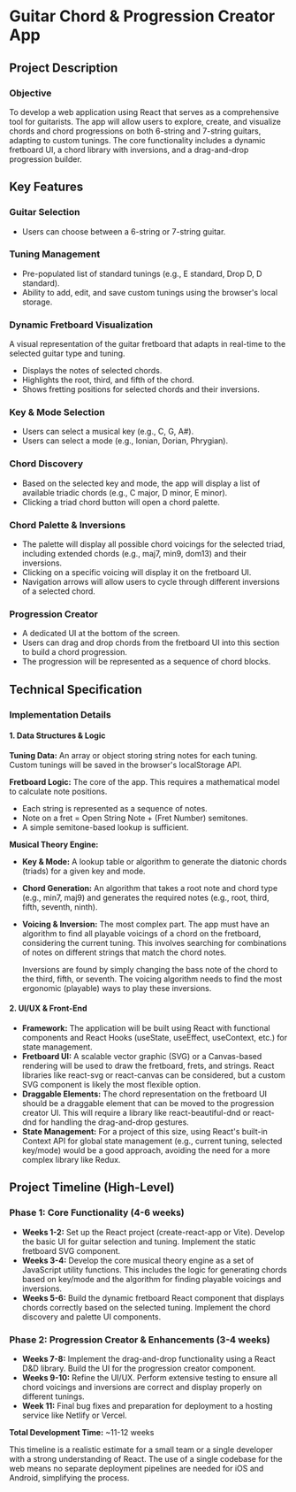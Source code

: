 # Guitar Chord & Progression Creator App

## Project Description

### Objective

To develop a web application using React that serves as a comprehensive tool for guitarists. The app will allow users to explore, create, and visualize chords and chord progressions on both 6-string and 7-string guitars, adapting to custom tunings. The core functionality includes a dynamic fretboard UI, a chord library with inversions, and a drag-and-drop progression builder.

## Key Features

### Guitar Selection
- Users can choose between a 6-string or 7-string guitar.

### Tuning Management
- Pre-populated list of standard tunings (e.g., E standard, Drop D, D standard).
- Ability to add, edit, and save custom tunings using the browser's local storage.

### Dynamic Fretboard Visualization
A visual representation of the guitar fretboard that adapts in real-time to the selected guitar type and tuning.

- Displays the notes of selected chords.
- Highlights the root, third, and fifth of the chord.
- Shows fretting positions for selected chords and their inversions.

### Key & Mode Selection
- Users can select a musical key (e.g., C, G, A#).
- Users can select a mode (e.g., Ionian, Dorian, Phrygian).

### Chord Discovery
- Based on the selected key and mode, the app will display a list of available triadic chords (e.g., C major, D minor, E minor).
- Clicking a triad chord button will open a chord palette.

### Chord Palette & Inversions
- The palette will display all possible chord voicings for the selected triad, including extended chords (e.g., maj7, min9, dom13) and their inversions.
- Clicking on a specific voicing will display it on the fretboard UI.
- Navigation arrows will allow users to cycle through different inversions of a selected chord.

### Progression Creator
- A dedicated UI at the bottom of the screen.
- Users can drag and drop chords from the fretboard UI into this section to build a chord progression.
- The progression will be represented as a sequence of chord blocks.

## Technical Specification

### Implementation Details

#### 1. Data Structures & Logic

**Tuning Data:** An array or object storing string notes for each tuning. Custom tunings will be saved in the browser's localStorage API.

**Fretboard Logic:** The core of the app. This requires a mathematical model to calculate note positions.

- Each string is represented as a sequence of notes.
- Note on a fret = Open String Note + (Fret Number) semitones.
- A simple semitone-based lookup is sufficient.

**Musical Theory Engine:**

- **Key & Mode:** A lookup table or algorithm to generate the diatonic chords (triads) for a given key and mode.
- **Chord Generation:** An algorithm that takes a root note and chord type (e.g., min7, maj9) and generates the required notes (e.g., root, third, fifth, seventh, ninth).
- **Voicing & Inversion:** The most complex part. The app must have an algorithm to find all playable voicings of a chord on the fretboard, considering the current tuning. This involves searching for combinations of notes on different strings that match the chord notes.

  Inversions are found by simply changing the bass note of the chord to the third, fifth, or seventh. The voicing algorithm needs to find the most ergonomic (playable) ways to play these inversions.

#### 2. UI/UX & Front-End

- **Framework:** The application will be built using React with functional components and React Hooks (useState, useEffect, useContext, etc.) for state management.
- **Fretboard UI:** A scalable vector graphic (SVG) or a Canvas-based rendering will be used to draw the fretboard, frets, and strings. React libraries like react-svg or react-canvas can be considered, but a custom SVG component is likely the most flexible option.
- **Draggable Elements:** The chord representation on the fretboard UI should be a draggable element that can be moved to the progression creator UI. This will require a library like react-beautiful-dnd or react-dnd for handling the drag-and-drop gestures.
- **State Management:** For a project of this size, using React's built-in Context API for global state management (e.g., current tuning, selected key/mode) would be a good approach, avoiding the need for a more complex library like Redux.

## Project Timeline (High-Level)

### Phase 1: Core Functionality (4-6 weeks)

- **Weeks 1-2:** Set up the React project (create-react-app or Vite). Develop the basic UI for guitar selection and tuning. Implement the static fretboard SVG component.
- **Weeks 3-4:** Develop the core musical theory engine as a set of JavaScript utility functions. This includes the logic for generating chords based on key/mode and the algorithm for finding playable voicings and inversions.
- **Weeks 5-6:** Build the dynamic fretboard React component that displays chords correctly based on the selected tuning. Implement the chord discovery and palette UI components.

### Phase 2: Progression Creator & Enhancements (3-4 weeks)

- **Weeks 7-8:** Implement the drag-and-drop functionality using a React D&D library. Build the UI for the progression creator component.
- **Weeks 9-10:** Refine the UI/UX. Perform extensive testing to ensure all chord voicings and inversions are correct and display properly on different tunings.
- **Week 11:** Final bug fixes and preparation for deployment to a hosting service like Netlify or Vercel.

**Total Development Time:** ~11-12 weeks

This timeline is a realistic estimate for a small team or a single developer with a strong understanding of React. The use of a single codebase for the web means no separate deployment pipelines are needed for iOS and Android, simplifying the process.
